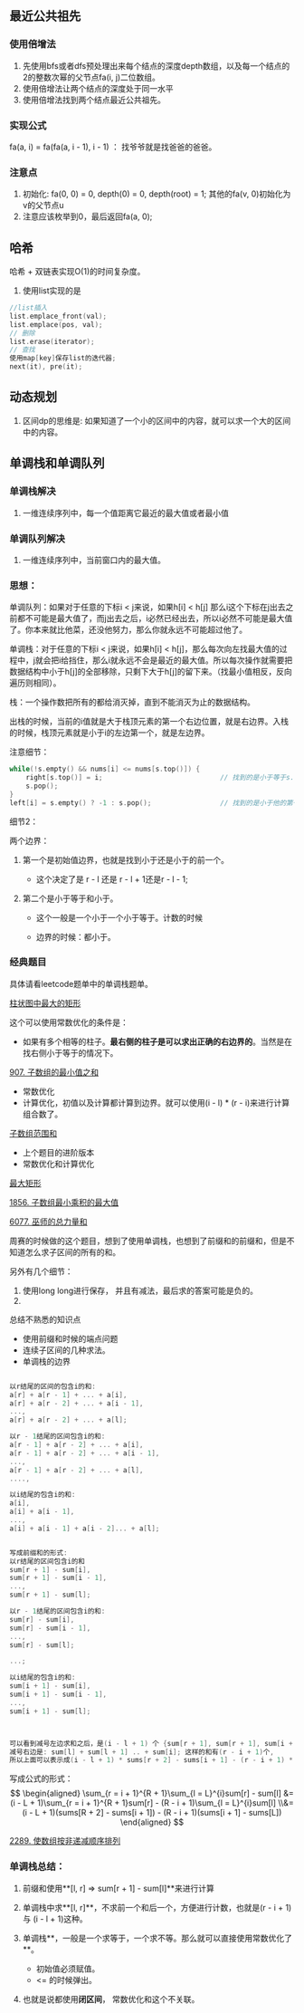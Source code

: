 ## 最近公共祖先

### 使用倍增法

1. 先使用bfs或者dfs预处理出来每个结点的深度depth数组，以及每一个结点的2的整数次幂的父节点fa(i, j)二位数组。
2. 使用倍增法让两个结点的深度处于同一水平
3. 使用倍增法找到两个结点最近公共祖先。

### 实现公式

fa(a, i) = fa(fa(a, i - 1), i - 1) ： 找爷爷就是找爸爸的爸爸。

### 注意点

1. 初始化: fa(0, 0) = 0,  depth(0) = 0, depth(root)  = 1; 其他的fa(v, 0)初始化为v的父节点u
2. 注意应该枚举到0，最后返回fa(a, 0);





## 哈希

 哈希 + 双链表实现O(1)的时间复杂度。



1. 使用list实现的是

```c++
//list插入
list.emplace_front(val);
list.emplace(pos, val);
// 删除
list.erase(iterator);
// 查找
使用map[key]保存list的迭代器;
next(it), pre(it);

```



## 动态规划



1. 区间dp的思维是: 如果知道了一个小的区间中的内容，就可以求一个大的区间中的内容。





## 单调栈和单调队列

### 单调栈解决

1. 一维连续序列中，每一个值距离它最近的最大值或者最小值

### 单调队列解决

1. 一维连续序列中，当前窗口内的最大值。

### 思想：

单调队列：如果对于任意的下标i < j来说，如果h[i] < h[j] 那么i这个下标在j出去之前都不可能是最大值了，而j出去之后，i必然已经出去，所以i必然不可能是最大值了。你本来就比他菜，还没他努力，那么你就永远不可能超过他了。

单调栈：对于任意的下标i < j来说，如果h[i] < h[j]，那么每次向左找最大值的过程中，j就会把i给挡住，那么i就永远不会是最近的最大值。所以每次操作就需要把数据结构中小于h[j]的全部移除，只剩下大于h[j]的留下来。（找最小值相反，反向遍历则相同）。

栈：一个操作数把所有的都给消灭掉，直到不能消灭为止的数据结构。



出栈的时候，当前的i值就是大于栈顶元素的第一个右边位置，就是右边界。入栈的时候，栈顶元素就是小于i的左边第一个，就是左边界。



注意细节：

```c++
while(!s.empty() && nums[i] <= nums[s.top()]) {
    right[s.top()] = i;								// 找到的是小于等于s.top()的第一个右边的。注意包括等于的时候。
	s.pop();
} 
left[i] = s.empty() ? -1 : s.pop();					// 找到的是小于他的第一个，不包的时候。
```

细节2：

  两个边界：

1. 第一个是初始值边界，也就是找到小于还是小于的前一个。
   - 这个决定了是 r - l 还是 r - l + 1还是r - l - 1;

2. 第二个是小于等于和小于。

   -  这个一般是一个小于一个小于等于。计数的时候

   - 边界的时候：都小于。



### 经典题目

具体请看leetcode题单中的单调栈题单。



[柱状图中最大的矩形](https://leetcode-cn.com/problems/largest-rectangle-in-histogram/)



这个可以使用常数优化的条件是：

- 如果有多个相等的柱子。**最右侧的柱子是可以求出正确的右边界的**。当然是在找右侧小于等于的情况下。

[907. 子数组的最小值之和](https://leetcode.cn/problems/sum-of-subarray-minimums/)

- 常数优化
- 计算优化，初值以及计算都计算到边界。就可以使用(i - l) * (r - i)来进行计算组合数了。

[子数组范围和](https://leetcode-cn.com/problems/sum-of-subarray-ranges/)

- 上个题目的进阶版本
- 常数优化和计算优化



[最大矩形](https://leetcode-cn.com/problems/maximal-rectangle/)

[1856. 子数组最小乘积的最大值](https://leetcode.cn/problems/maximum-subarray-min-product/)

[6077. 巫师的总力量和](https://leetcode.cn/problems/sum-of-total-strength-of-wizards/)

周赛的时候做的这个题目，想到了使用单调栈，也想到了前缀和的前缀和，但是不知道怎么求子区间的所有的和。

另外有几个细节：

1. 使用long long进行保存， 并且有减法，最后求的答案可能是负的。
2. 



总结不熟悉的知识点

- 使用前缀和时候的端点问题
- 连续子区间的几种求法。
- 单调栈的边界



```cpp

以r结尾的区间的包含i的和:
a[r] + a[r - 1] + ... + a[i],
a[r] + a[r - 2] + ... + a[i - 1],
...,
a[r] + a[r - 2] + ... + a[l];

以r - 1结尾的区间包含i的和:
a[r - 1] + a[r - 2] + ... + a[i],
a[r - 1] + a[r - 2] + ... + a[i - 1],
...,
a[r - 1] + a[r - 2] + ... + a[l],
....,

以i结尾的包含i的和:
a[i],
a[i] + a[i - 1],
...,
a[i] + a[i - 1] + a[i - 2]... + a[l];


写成前缀和的形式:
以r结尾的区间包含i的和
sum[r + 1] - sum[i],
sum[r + 1] - sum[i - 1],
...,
sum[r + 1] - sum[l];

以r - 1结尾的区间包含i的和:
sum[r] - sum[i],
sum[r] - sum[i - 1],
...,
sum[r] - sum[l];

...;

以i结尾的包含i的和:
sum[i + 1] - sum[i],
sum[i + 1] - sum[i - 1],
...,
sum[i + 1] - sum[l];



可以看到减号左边求和之后，是(i - l + 1) 个 {sum[r + 1], sum[r + 1], sum[i + 1]}
减号右边是: sum[l] + sum[l + 1] .. + sum[i]; 这样的和有(r - i + 1)个,
所以上面可以表示成(i - l + 1) * sums[r + 2] - sums[i + 1] - (r - i + 1) * (sums[i + 1] - sums[l])


```



写成公式的形式：
$$
\begin{aligned}
\sum_{r = i + 1}^{R + 1}\sum_{l = L}^{i}sum[r] - sum[l]
&=(i - L + 1)\sum_{r = i + 1}^{R + 1}sum[r] - (R - i + 1)\sum_{l = L}^{i}sum[l]
\\&=(i - L + 1)(sums[R + 2] - sums[i + 1]) - (R - i + 1)(sums[i + 1] - sums[L])
\end{aligned}
$$







[2289. 使数组按非递减顺序排列](https://leetcode.cn/problems/steps-to-make-array-non-decreasing/)











### 单调栈总结：

1. 前缀和使用**[l, r] => sum[r + 1] - sum[l]**来进行计算

2. 单调栈中求**[l, r]**，不求前一个和后一个，方便进行计数，也就是(r - i + 1) 与 (i - l + 1)这种。
3. 单调栈**，一般是一个求等于，一个求不等。那么就可以直接使用常数优化了**。
   - 初始值必须赋值。
   -  <= 的时候弹出。
4. 也就是说都使用**闭区间**， 常数优化和这个不关联。







